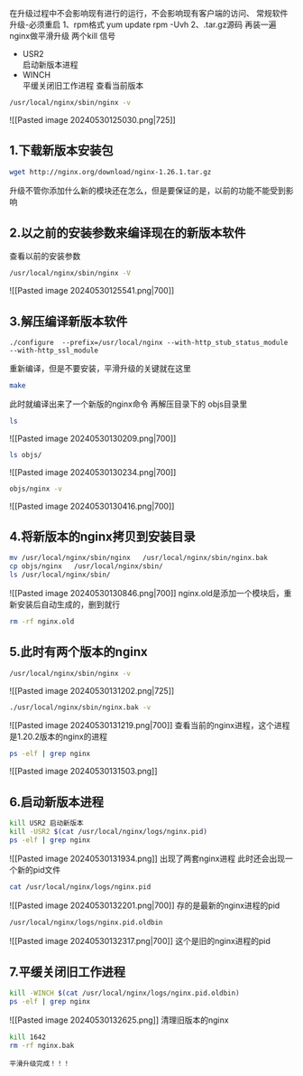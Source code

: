 在升级过程中不会影响现有进行的运行，不会影响现有客户端的访问、
常规软件升级-必须重启
1、rpm格式
	yum update
	rpm -Uvh
2、.tar.gz源码
	再装一遍
nginx做平滑升级
两个kill 信号
- USR2  
    启动新版本进程
- WINCH  
    平缓关闭旧工作进程
查看当前版本
```bash
/usr/local/nginx/sbin/nginx -v
```
![[Pasted image 20240530125030.png|725]]
## 1.下载新版本安装包
```bash
wget http://nginx.org/download/nginx-1.26.1.tar.gz
```
升级不管你添加什么新的模块还在怎么，但是要保证的是，以前的功能不能受到影响

## 2.以之前的安装参数来编译现在的新版本软件
查看以前的安装参数
```bash
/usr/local/nginx/sbin/nginx -V
```
![[Pasted image 20240530125541.png|700]]
## 3.解压编译新版本软件
```bashj
./configure  --prefix=/usr/local/nginx --with-http_stub_status_module --with-http_ssl_module
```
重新编译，但是不要安装，平滑升级的关键就在这里
```bash
make
```

此时就编译出来了一个新版的nginx命令
再解压目录下的 objs目录里
```bash
ls
```
![[Pasted image 20240530130209.png|700]]
```bash
ls objs/
```
![[Pasted image 20240530130234.png|700]]
```bash
objs/nginx -v
```
![[Pasted image 20240530130416.png|700]]

## 4.将新版本的nginx拷贝到安装目录
```bash
mv /usr/local/nginx/sbin/nginx   /usr/local/nginx/sbin/nginx.bak
cp objs/nginx   /usr/local/nginx/sbin/
ls /usr/local/nginx/sbin/
```
![[Pasted image 20240530130846.png|700]]
nginx.old是添加一个模块后，重新安装后自动生成的，删到就行
```bash
rm -rf nginx.old
```
## 5.此时有两个版本的nginx
```bash
/usr/local/nginx/sbin/nginx -v
```
![[Pasted image 20240530131202.png|725]]
```bash
./usr/local/nginx/sbin/nginx.bak -v
```
![[Pasted image 20240530131219.png|700]]
查看当前的nginx进程，这个进程是1.20.2版本的nginx的进程
```bash
ps -elf | grep nginx
```
![[Pasted image 20240530131503.png]]
## 6.启动新版本进程
```bash
kill USR2 启动新版本
kill -USR2 $(cat /usr/local/nginx/logs/nginx.pid)
ps -elf | grep nginx
```
![[Pasted image 20240530131934.png]]
出现了两套nginx进程
此时还会出现一个新的pid文件
```bash
cat /usr/local/nginx/logs/nginx.pid
```
![[Pasted image 20240530132201.png|700]]
存的是最新的nginx进程的pid
```bash
/usr/local/nginx/logs/nginx.pid.oldbin
```
![[Pasted image 20240530132317.png|700]]
这个是旧的nginx进程的pid
## 7.平缓关闭旧工作进程
```bash
kill -WINCH $(cat /usr/local/nginx/logs/nginx.pid.oldbin)
ps -elf | grep nginx
```
![[Pasted image 20240530132625.png]]
清理旧版本的nginx
```bash
kill 1642
rm -rf nginx.bak
```
```ad-success
平滑升级完成！！！
```


